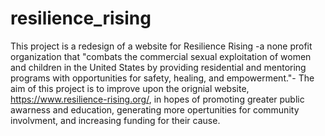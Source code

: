 # resilience_rising
This project is a redesign of a website for Resilience Rising -a none profit organization that "combats the commercial sexual exploitation of women and children in the United States by providing residential and mentoring programs with opportunities for safety, healing, and empowerment."- 
The aim of this project is to improve upon the orignial website, https://www.resilience-rising.org/, in hopes of promoting greater public awarness and education, generating more opertunities for community involvment, and increasing funding for their cause.     

